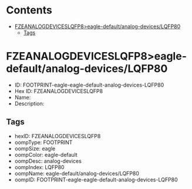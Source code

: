 



Contents
========

* [FZEANALOGDEVICESLQFP8>eagle-default/analog-devices/LQFP80](#fzeanalogdeviceslqfp8eagle-defaultanalog-deviceslqfp80)
	* [Tags](#tags)

# FZEANALOGDEVICESLQFP8>eagle-default/analog-devices/LQFP80

- ID: FOOTPRINT-eagle-eagle-default-analog-devices-LQFP80
- Hex ID: FZEANALOGDEVICESLQFP8
- Name: 
- Description: 

## Tags

- hexID: FZEANALOGDEVICESLQFP8
- oompType: FOOTPRINT
- oompSize: eagle
- oompColor: eagle-default
- oompDesc: analog-devices
- oompIndex: LQFP80
- oompName: eagle-default/analog-devices/LQFP80
- oompID: FOOTPRINT-eagle-eagle-default-analog-devices-LQFP80
